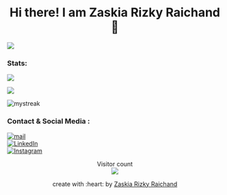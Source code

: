 <!--Open-->
<h1 align="center"> Hi there! I am Zaskia Rizky Raichand 👋 </h1>

<!--line-->
<a href=""><img src="https://user-images.githubusercontent.com/73097560/115834477-dbab4500-a447-11eb-908a-139a6edaec5c.gif"></a>

<!--Statistik-->
### Stats:

![](https://github-profile-summary-cards.vercel.app/api/cards/repos-per-language?username=Kiaaa22&theme=github_dark)

![](https://github-readme-stats.vercel.app/api?username=Kiaaa22&show_icons=true&theme=github_dark)

<img src="https://github-readme-streak-stats.herokuapp.com/?user=Kiaaa22&theme=tokyonight_duo" alt="mystreak"/>

<!--Sosmed-->
### Contact & Social Media :
 <a href="mailto:zaskiakiaa802@gmail.com" target="_blank"><img alt="mail" src="https://img.shields.io/badge/-gmail:%20zaskiakiaa802@gmail.com-ea4335?&style=for-the-badge&logo=gmail&logoColor=white" /></a><br>
<a href="https://www.linkedin.com/in/zaskia-rizky-raichand-465ba4263/" target="_blank"><img alt="LinkedIn" src="https://img.shields.io/badge/-LinkedIn:%20Zaskia%20Rizky%20Raichand-0A66C2?&style=for-the-badge&logo=linkedin&logoColor=white" /></a> <br>
<a href="https://www.instagram.com/kiaa.ewwe/" target="_blank"><img alt="Instagram" src="https://img.shields.io/badge/-Instagram:%20@kiaa.ewww-E4406F?&style=for-the-badge&logo=Instagram&logoColor=white" /></a><br>

<p align="center"> 
  Visitor count<br>
  <img src="https://profile-counter.glitch.me/Kiaaa22/count.svg" />
</p>

<p align="center">create with :heart: by <a href="https://github.com/Kiaaa22">Zaskia Rizky Raichand</a></p>

